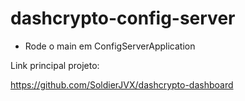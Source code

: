 # dashcrypto-config-server

 - Rode o main em ConfigServerApplication

Link principal projeto:

https://github.com/SoldierJVX/dashcrypto-dashboard
